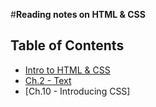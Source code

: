 #**Reading notes on HTML & CSS**
## Table of Contents
- [Intro to HTML & CSS](201-01.md)
- [Ch.2 - Text](201-02.md)
- [Ch.10 - Introducing CSS]
